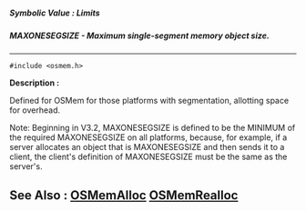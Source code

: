 ##### Symbolic Value : Limits
##### MAXONESEGSIZE - Maximum single-segment memory object size.
---
```
#include <osmem.h>
```
**Description :**

Defined for OSMem for those platforms with segmentation, allotting space for 
overhead. 

 Note: Beginning in V3.2, MAXONESEGSIZE is defined to be the MINIMUM of the 
required MAXONESEGSIZE on all platforms, because, for example, if a server 
allocates an object that is MAXONESEGSIZE and then sends it to a client, the 
client's definition of MAXONESEGSIZE must be the same as the server's.

**See Also :**
[OSMemAlloc](/domino-c-api-docs/reference/Func/OSMemAlloc)
[OSMemRealloc](/domino-c-api-docs/reference/Func/OSMemRealloc)
---
